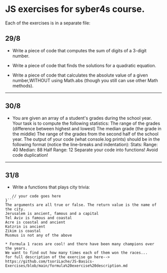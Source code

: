 #  JS exercises for syber4s course.
Each of the exercises is in a separate file:
## 29/8
* Write a piece of code that computes the sum of digits of a 3-digit number.

* Write a piece of code that finds the solutions for a quadratic equation. 

* Write a piece of code that calculates the absolute value of a given number,WITHOUT using Math.abs (though you still can use other Math methods).
____________________________________________________________________________________________________________________________________________________________________
## 30/8
* You are given an array of a student's grades during the school year. Your task is to compute the following statistics:
  The range of the grades (difference between highest and lowest)
  The median grade (the grade in the middle)
  The range of the grades from the second half of the school year.
  The output of your code (what console.log prints) should be in the following format (notice the line-breaks and indentation):
  Stats:
    Range: 40
    Median: 88
    Half Range: 12
  Separate your code into functions! Avoid code duplication!
_____________________________________________________________________________________________________________________________________________________________________
## 31/8
* Write a functions that plays city trivia:
 ``` function guessCity(capital, coastal, famous, ancient) {
    // your code goes here
}```
The arguments are all true or false. The return value is the name of the city.
Jerusalem is ancient, famous and a capital
Tel Aviv is famous and coastal
Acre is coastal and ancient
Katzrin is ancient
Zikim is coastal
Musmus is not any of the above

* Formula 1 races are cool! and there have been many champions over the years.
We want to find out how many times each of them won the races...
for full description of the exercise go here--> https://github.com/tsoriLache/JS-Basics-Exercises/blob/main/formula%20exercise%20description.md
